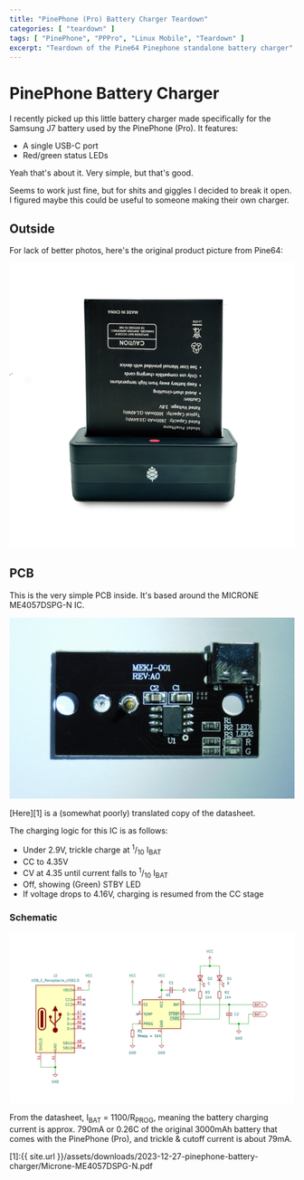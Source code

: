 ```yaml
---
title: "PinePhone (Pro) Battery Charger Teardown"
categories: [ "teardown" ]
tags: [ "PinePhone", "PPPro", "Linux Mobile", "Teardown" ]
excerpt: "Teardown of the Pine64 Pinephone standalone battery charger"
---
```


# PinePhone Battery Charger

I recently picked up this little battery charger made specifically for the Samsung J7 battery used by the PinePhone (Pro). It features:

- A single USB-C port
- Red/green status LEDs

Yeah that's about it. Very simple, but that's good.

Seems to work just fine, but for shits and giggles I decided to break it open. I figured maybe this could be useful to someone making their own charger.

## Outside

For lack of better photos, here's the original product picture from Pine64:

![Product picture](/assets/images/2023-12-27-pinephone-battery-charger/product1.png)

## PCB

This is the very simple PCB inside. It's based around the MICRONE ME4057DSPG-N IC.

![PCB](/assets/images/2023-12-27-pinephone-battery-charger/pcb.jpg)

[Here][1] is a (somewhat poorly) translated copy of the datasheet.

The charging logic for this IC is as follows:

- Under 2.9V, trickle charge at <sup>1</sup>/<sub>10</sub> I<sub>BAT</sub>
- CC to 4.35V
- CV at 4.35 until current falls to <sup>1</sup>/<sub>10</sub> I<sub>BAT</sub>
- Off, showing (Green) STBY LED
- If voltage drops to 4.16V, charging is resumed from the CC stage

### Schematic

![Schematic](/assets/images/2023-12-27-pinephone-battery-charger/schematic.png)

From the datasheet, I<sub>BAT</sub> = 1100/R<sub>PROG</sub>, meaning the battery charging current is approx. 790mA or 0.26C of the original 3000mAh battery that comes with the PinePhone (Pro), and trickle & cutoff current is about 79mA.

[1]:{{ site.url }}/assets/downloads/2023-12-27-pinephone-battery-charger/Microne-ME4057DSPG-N.pdf
